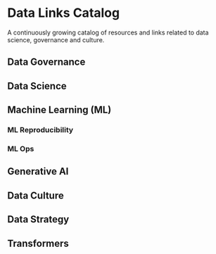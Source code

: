 # Data Links Catalog
A continuously growing catalog of resources and links related to data science, governance and culture.

## Data Governance
## Data Science
## Machine Learning (ML)
### ML Reproducibility
### ML Ops
## Generative AI
## Data Culture
## Data Strategy
## Transformers
